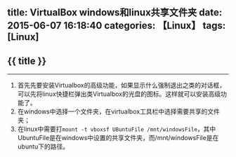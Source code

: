 title: VirtualBox windows和linux共享文件夹
date: 2015-06-07 16:18:40
categories: 【Linux】
tags: [Linux]
---
## {{ title }} ##

---

1. 首先先要安装Virtualbox的高级功能，如果显示什么强制退出之类的对话框，可以先将linux快捷栏弹出类Virtualbox的光盘的图标。这样就可以安装高级功能了。
2. 在windows中选择一个文件夹，在virtualbox工具栏中选择需要共享的文件夹；
3. 在linux中需要打`mount -t vboxsf UBuntuFile /mnt/windowsFile`，其中UbuntuFile是在windows中设置的共享文件夹，而/mnt/windowsFile是在ubuntu下的路径。